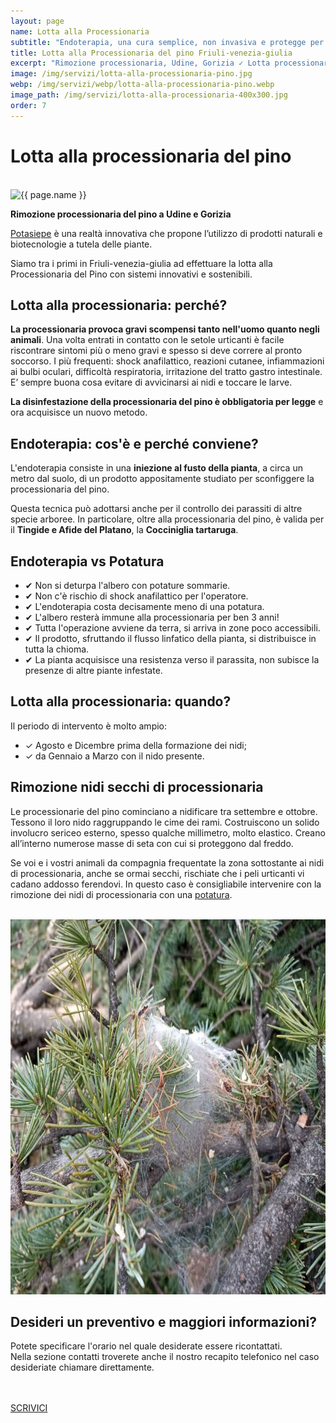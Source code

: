 ```yaml
---
layout: page
name: Lotta alla Processionaria
subtitle: "Endoterapia, una cura semplice, non invasiva e protegge per ben 3 anni!"
title: Lotta alla Processionaria del pino Friuli-venezia-giulia
excerpt: "Rimozione processionaria, Udine, Gorizia ✓ Lotta processionaria del pino, disinfestazione nidi. Endoterapia, una cura non invasiva con garanzia per 3 anni!"
image: /img/servizi/lotta-alla-processionaria-pino.jpg
webp: /img/servizi/webp/lotta-alla-processionaria-pino.webp
image_path: /img/servizi/lotta-alla-processionaria-400x300.jpg
order: 7
---
```

# Lotta alla processionaria del pino

<br/>
<div class="carousel">
<picture>
  <source srcset="{{ page.webp }}" type="image/webp">
  <source srcset="{{ page.image }}" type="image/jpeg">
  <img src="{{ page.image }}" width="800" height="600" alt="{{ page.name }}" title="{{ page.name }}"/>
</picture>
</div>
<p class="text-center"><strong>Rimozione processionaria del pino a Udine e Gorizia</strong></p>

[Potasiepe](/chi-sono/ "about") è una realtà innovativa che propone l’utilizzo di prodotti naturali e biotecnologie a tutela delle piante.

Siamo tra i primi in Friuli-venezia-giulia ad effettuare la lotta alla Processionaria del Pino con sistemi innovativi e sostenibili.

## Lotta alla processionaria: perché?

**La processionaria provoca gravi scompensi tanto nell'uomo quanto negli animali**. Una volta entrati in contatto con le setole urticanti è facile riscontrare sintomi più o meno gravi e spesso si deve correre al pronto soccorso. I più frequenti: shock anafilattico, reazioni cutanee, infiammazioni ai bulbi oculari, difficoltà respiratoria, irritazione del tratto gastro intestinale. E’ sempre buona cosa evitare di avvicinarsi ai nidi e toccare le larve.

**La disinfestazione della processionaria del pino è obbligatoria per legge** e ora acquisisce un nuovo metodo.

## Endoterapia: cos'è e perché conviene?

L'endoterapia consiste in una **iniezione al fusto della pianta**, a circa un metro dal suolo, di un prodotto appositamente studiato per sconfiggere la processionaria del pino.

Questa tecnica può adottarsi anche per il controllo dei parassiti di altre specie arboree. In particolare, oltre alla processionaria del pino, è valida per il **Tingide e Afide del Platano**, la **Cocciniglia tartaruga**.

## Endoterapia vs Potatura

- &#10004; Non si deturpa l'albero con potature sommarie.
- &#10004; Non c'è rischio di shock anafilattico per l'operatore.
- &#10004; L'endoterapia costa decisamente meno di una potatura.
- &#10004; L'albero resterà immune alla processionaria per ben 3 anni!
- &#10004; Tutta l'operazione avviene da terra, si arriva in zone poco accessibili.
- &#10004; Il prodotto, sfruttando il flusso linfatico della pianta, si distribuisce in tutta la chioma.
- &#10004; La pianta acquisisce una resistenza verso il parassita, non subisce la presenze di altre piante infestate.

## Lotta alla processionaria: quando?

Il periodo di intervento è molto ampio:


- &#10003; Agosto e Dicembre prima della formazione dei nidi;
- &#10003; da Gennaio a Marzo con il nido presente.

## Rimozione nidi secchi di processionaria

Le processionarie del pino cominciano a nidificare tra settembre e ottobre. Tessono il loro nido raggruppando le cime dei rami. Costruiscono un solido involucro sericeo esterno, spesso qualche millimetro, molto elastico. Creano all’interno numerose masse di seta con cui si proteggono dal freddo.

Se voi e i vostri animali da compagnia frequentate la zona sottostante ai nidi di processionaria, anche se ormai secchi, rischiate che i peli urticanti vi cadano addosso ferendovi. In questo caso è consigliabile intervenire con la rimozione dei nidi di processionaria con una [potatura](/servizi/abbattimento-e-potatura-alberi/ "abbattimento e potatura alberi").



<br/>
<picture>
  <source srcset="/img/servizi/webp/rimozione-nidi-processionaria-alberi.webp" type="image/webp">
  <source srcset="(/img/servizi/rimozione-nidi-processionaria-alberi.jpg" type="image/jpeg">
  <img src="/img/servizi/rimozione-nidi-processionaria-alberi.jpg" width="800" height="600" alt="Rimozione nidi di processionaria dagli alberi" title="Rimozione nidi di processionaria del pino">
</picture>

<br/>
<div class="text-center">
  <h2>Desideri un preventivo e maggiori informazioni?</h2>

  <p>Potete specificare l'orario nel quale desiderate essere ricontattati.<br/>
  Nella sezione contatti troverete anche il nostro recapito telefonico nel caso desideriate chiamare direttamente.</p>
<br/><br/>
  <a title="contatti" href="/contatti/" aria-label="contatti" class="button">SCRIVICI</a>
</div>
<br/><br/>
